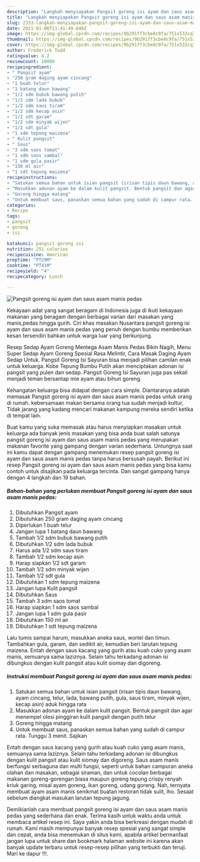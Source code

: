 ```yaml
---
description: "Langkah menyiapakan Pangsit goreng isi ayam dan saus asam manis pedas terupdate"
title: "Langkah menyiapakan Pangsit goreng isi ayam dan saus asam manis pedas terupdate"
slug: 2333-langkah-menyiapakan-pangsit-goreng-isi-ayam-dan-saus-asam-manis-pedas-terupdate
date: 2021-01-06T11:41:49.646Z
image: https://img-global.cpcdn.com/recipes/9b291ff3cbe8c9fa/751x532cq70/pangsit-goreng-isi-ayam-dan-saus-asam-manis-pedas-foto-resep-utama.jpg
thumbnail: https://img-global.cpcdn.com/recipes/9b291ff3cbe8c9fa/751x532cq70/pangsit-goreng-isi-ayam-dan-saus-asam-manis-pedas-foto-resep-utama.jpg
cover: https://img-global.cpcdn.com/recipes/9b291ff3cbe8c9fa/751x532cq70/pangsit-goreng-isi-ayam-dan-saus-asam-manis-pedas-foto-resep-utama.jpg
author: Frederick Todd
ratingvalue: 4.2
reviewcount: 18090
recipeingredient:
- " Pangsit ayam"
- "250 gram daging ayam cincang"
- "1 buah telur"
- "1 batang daun bawang"
- "1/2 sdm bubuk bawang putih"
- "1/2 sdm lada bubuk"
- "1/2 sdm saus tiram"
- "1/2 sdm kecap asin"
- "1/2 sdt garam"
- "1/2 sdm minyak wijen"
- "1/2 sdt gula"
- "1 sdm tepung maizena"
- " Kulit pangsit"
- " Saus"
- "3 sdm saos tomat"
- "1 sdm saos sambal"
- "1 sdm gula pasir"
- "150 ml air"
- "1 sdt tepung maizena"
recipeinstructions:
- "Satukan semua bahan untuk isian pangsit (irisan tipis daun bawang, ayam cincang, telur, lada, bawang putih, gula, saus tiram, minyak wijen, kecap asin) aduk hingga rata"
- "Masukkan adonan ayam ke dalam kulit pangsit. Bentuk pangsit dan agar menempel olesi pinggiran kulit pangsit dengan putih telur"
- "Goreng hingga matang"
- "Untuk membuat saus, panaskan semua bahan yang sudah di campur rata. Tunggu 3 menit. Sajikan"
categories:
- Recipe
tags:
- pangsit
- goreng
- isi

katakunci: pangsit goreng isi 
nutrition: 251 calories
recipecuisine: American
preptime: "PT29M"
cooktime: "PT41M"
recipeyield: "4"
recipecategory: Lunch

---
```



![Pangsit goreng isi ayam dan saus asam manis pedas](https://img-global.cpcdn.com/recipes/9b291ff3cbe8c9fa/751x532cq70/pangsit-goreng-isi-ayam-dan-saus-asam-manis-pedas-foto-resep-utama.jpg)

Kekayaan adat yang sangat beragam di Indonesia juga di ikuti kekayaan makanan yang beragam dengan berbagai varian dari masakan yang manis,pedas hingga gurih. Ciri khas masakan Nusantara pangsit goreng isi ayam dan saus asam manis pedas yang penuh dengan bumbu memberikan kesan tersendiri bahkan untuk warga luar yang berkunjung.


Resep Sedap Ayam Goreng Mentega Asam Manis Pedas Bikin Nagih, Menu Super Sedap Ayam Goreng Spesial Rasa Melintir, Cara Masak Daging Ayam Sedap Untuk. Pangsit Goreng Isi Sayuran bisa menjadi pilihan camilan enak untuk keluarga. Kobe Tepung Bumbu Putih akan menciptakan adonan isi pangsit yang pulen dan sedap. Pangsit Goreng Isi Sayuran juga pas sekali menjadi teman bersantap mie ayam atau bihun goreng.

Kehangatan keluarga bisa didapat dengan cara simple. Diantaranya adalah memasak Pangsit goreng isi ayam dan saus asam manis pedas untuk orang di rumah. kebersamaan makan bersama orang tua sudah menjadi kultur, Tidak jarang yang kadang mencari makanan kampung mereka sendiri ketika di tempat lain.

Buat kamu yang suka memasak atau harus menyiapkan masakan untuk keluarga ada banyak jenis masakan yang bisa anda buat salah satunya pangsit goreng isi ayam dan saus asam manis pedas yang merupakan makanan favorite yang gampang dengan varian sederhana. Untungnya saat ini kamu dapat dengan gampang menemukan resep pangsit goreng isi ayam dan saus asam manis pedas tanpa harus bersusah payah.
Berikut ini resep Pangsit goreng isi ayam dan saus asam manis pedas yang bisa kamu contoh untuk disajikan pada keluarga tercinta. Dan sangat gampang hanya dengan 4 langkah dan 19 bahan.


<!--inarticleads1-->

##### Bahan-bahan yang perlukan membuat Pangsit goreng isi ayam dan saus asam manis pedas:

1. Dibutuhkan  Pangsit ayam
1. Dibutuhkan 250 gram daging ayam cincang
1. Diperlukan 1 buah telur
1. Jangan lupa 1 batang daun bawang
1. Tambah 1/2 sdm bubuk bawang putih
1. Dibutuhkan 1/2 sdm lada bubuk
1. Harus ada 1/2 sdm saus tiram
1. Tambah 1/2 sdm kecap asin
1. Harap siapkan 1/2 sdt garam
1. Tambah 1/2 sdm minyak wijen
1. Tambah 1/2 sdt gula
1. Dibutuhkan 1 sdm tepung maizena
1. Jangan lupa  Kulit pangsit
1. Dibutuhkan  Saus
1. Tambah 3 sdm saos tomat
1. Harap siapkan 1 sdm saos sambal
1. Jangan lupa 1 sdm gula pasir
1. Dibutuhkan 150 ml air
1. Dibutuhkan 1 sdt tepung maizena


Lalu tumis sampai harum, masukkan aneka saus, wortel dan timun. Tambahkan gula, garam, dan sedikit air, kemudian beri larutan tepung maizena. Entah dengan saus kacang yang gurih atau kuah cuko yang asam manis, semuanya sama laziznya. Selain tahu terkadang adonan isi dibungkus dengan kulit pangsit atau kulit siomay dan digoreng. 

<!--inarticleads2-->

##### Instruksi membuat  Pangsit goreng isi ayam dan saus asam manis pedas:

1. Satukan semua bahan untuk isian pangsit (irisan tipis daun bawang, ayam cincang, telur, lada, bawang putih, gula, saus tiram, minyak wijen, kecap asin) aduk hingga rata
1. Masukkan adonan ayam ke dalam kulit pangsit. Bentuk pangsit dan agar menempel olesi pinggiran kulit pangsit dengan putih telur
1. Goreng hingga matang
1. Untuk membuat saus, panaskan semua bahan yang sudah di campur rata. Tunggu 3 menit. Sajikan


Entah dengan saus kacang yang gurih atau kuah cuko yang asam manis, semuanya sama laziznya. Selain tahu terkadang adonan isi dibungkus dengan kulit pangsit atau kulit siomay dan digoreng. Saus asam manis berfungsi serbaguna dan multi fungsi, seperti untuk bahan campuran aneka olahan dan masakan, sebagai siraman, dan untuk cocolan berbagai makanan goreng-gorengan biasa maupun goreng tepung crispy renyah kriuk garing, misal ayam goreng, ikan goreng, udang goreng. Nah, ternyata membuat ayam asam manis senikmat buatan restoran tidak sulit, lho. Sesaat sebelum diangkat masukan larutan tepung jagung. 

Demikianlah cara membuat pangsit goreng isi ayam dan saus asam manis pedas yang sederhana dan enak. Terima kasih untuk waktu anda untuk membaca artikel resep ini. Saya yakin anda bisa berkreasi dengan mudah di rumah. Kami masih mempunyai banyak resep spesial yang sangat simple dan cepat, anda bisa menemukan di situs kami, apabila artikel bermanfaat jangan lupa untuk share dan bookmark halaman website ini karena akan banyak update terbaru untuk resep-resep pilihan yang terbukti dan teruji. Mari ke dapur !!!. 

